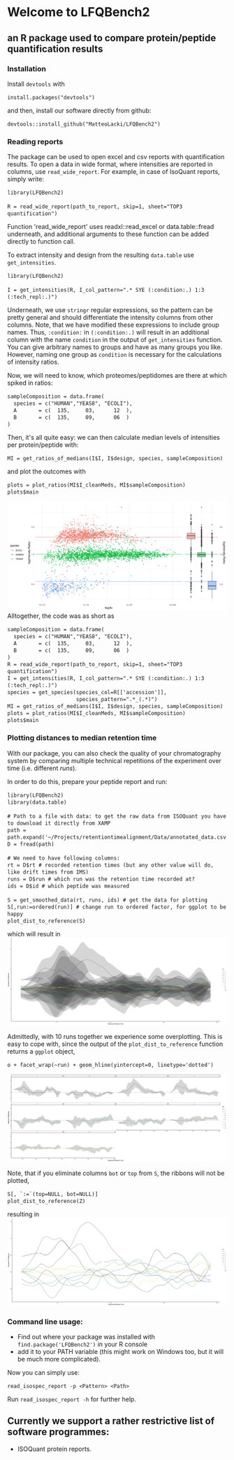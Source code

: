 # Welcome to LFQBench2
## an R package used to compare protein/peptide quantification results

### Installation
Install `devtools` with
```{r}
install.packages("devtools")
```
and then, install our software directly from github:
```{r}
devtools::install_github("MatteoLacki/LFQBench2")
```

### Reading reports
The package can be used to open excel and csv reports with quantification results.
To open a data in wide format, where intensities are reported in columns, use `read_wide_report`.
For example, in case of IsoQuant reports, simply write:
```{R}
library(LFQBench2)

R = read_wide_report(path_to_report, skip=1, sheet="TOP3 quantification")
```
Function 'read_wide_report' uses readxl::read_excel or data.table::fread underneath, and additional arguments to these function can be added directly to function call.

To extract intensity and design from the resulting `data.table` use `get_intensities`.
```{R}
library(LFQBench2)

I = get_intensities(R, I_col_pattern=".* SYE (:condition:.) 1:3 (:tech_repl:.)")
```
Underneath, we use `stringr` regular expressions, so the pattern can be pretty general and should differentiate the intensity columns from other columns.
Note, that we have modified these expressions to include group names.
Thus, `:condition:` in `(:condition:.)` will result in an additional column with the name `condition` in the output of `get_intensities` function.
You can give arbitrary names to groups and have as many groups you like.
However, naming one group as `condition` is necessary for the calculations of intensity ratios.

Now, we will need to know, which proteomes/peptidomes are there at which spiked in ratios:
```{R}
sampleComposition = data.frame(
  species = c("HUMAN","YEAS8", "ECOLI"),
  A       = c(  135,     03,      12  ),
  B       = c(  135,     09,      06  )
)
```

Then, it's all quite easy: we can then calculate median levels of intensities per protein/peptide with:
```{R}
MI = get_ratios_of_medians(I$I, I$design, species, sampleComposition)
```
and plot the outcomes with
```{R}
plots = plot_ratios(MI$I_cleanMeds, MI$sampleComposition)
plots$main
```

![](https://github.com/MatteoLacki/LFQBench2/blob/master/picts/hye.png "Comparing Human-Yeast-Ecoli Proteomes")
Alltogether, the code was as short as
```{R}
sampleComposition = data.frame(
  species = c("HUMAN","YEAS8", "ECOLI"),
  A       = c(  135,     03,      12  ),
  B       = c(  135,     09,      06  )
)
R = read_wide_report(path_to_report, skip=1, sheet="TOP3 quantification")
I = get_intensities(R, I_col_pattern=".* SYE (:condition:.) 1:3 (:tech_repl:.)")
species = get_species(species_col=R[['accession']],
                      species_pattern=".*_(.*)")
MI = get_ratios_of_medians(I$I, I$design, species, sampleComposition)
plots = plot_ratios(MI$I_cleanMeds, MI$sampleComposition)
plots$main
```

### Plotting distances to median retention time

With our package, you can also check the quality of your chromatography system by comparing multiple technical repetitions of the experiment over time (i.e. different *runs*).

In order to do this, prepare your peptide report and run:
```{R}
library(LFQBench2)
library(data.table)

# Path to a file with data: to get the raw data from ISOQuant you have to download it directly from XAMP
path = path.expand('~/Projects/retentiontimealignment/Data/annotated_data.csv')
D = fread(path)

# We need to have following columns:
rt = D$rt # recorded retention times (but any other value will do, like drift times from IMS)
runs = D$run # which run was the retention time recorded at?
ids = D$id # which peptide was measured

S = get_smoothed_data(rt, runs, ids) # get the data for plotting
S[,run:=ordered(run)] # change run to ordered factor, for ggplot to be happy
plot_dist_to_reference(S)
```

which will result in
![](https://github.com/MatteoLacki/LFQBench2/blob/master/picts/dist2meds_2.jpg "Distances to Median Retention Times")

Admittedly, with 10 runs together we experience some overplotting.
This is easy to cope with, since the output of the `plot_dist_to_reference` function
returns a `ggplot` object,
```{R}
o + facet_wrap(~run) + geom_hline(yintercept=0, linetype='dotted')
```
![](https://github.com/MatteoLacki/LFQBench2/blob/master/picts/dist2meds3_2.jpg "Distances to Median Retention Times")

Note, that if you eliminate columns `bot` or `top` from `S`, the ribbons will not be plotted,
```{R}
S[, `:=`(top=NULL, bot=NULL)]
plot_dist_to_reference(Z)
```
resulting in
![](https://github.com/MatteoLacki/LFQBench2/blob/master/picts/dist2meds2_2.jpg "Distances to Median Retention Times")


### Command line usage:
* Find out where your package was installed with `find.package('LFQBench2')` in your R console
* add it to your PATH variable (this might work on Windows too, but it will be much more complicated).

Now you can simply use:
```{bash}
read_isospec_report -p <Pattern> <Path>
```

Run `read_isospec_report -h` for further help.

## Currently we support a rather restrictive list of software programmes:
* ISOQuant protein reports.
